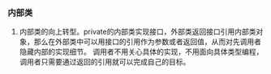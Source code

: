 ### 内部类

1. 内部类的向上转型。private的内部类实现接口，外部类返回接口引用内部类对象，那么在外部类中可以用接口的引用作为参数或者返回值，从而对先调用者隐藏内部的实现细节。
   调用者不用关心具体的实现，不用面向具体类型编程，调用者只需要通过返回的引用就可以完成自己的目标。